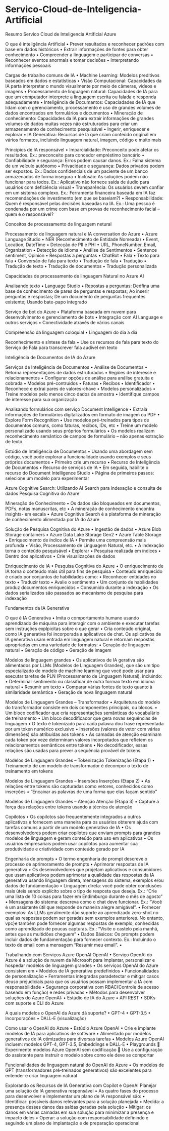 # Servico-Cloud-de-Inteligencia-Artificial
Resumo Servico Cloud de Inteligencia Artificial Azure

O que é inteligência Artificial
•	Prever resultados e reconhecer padrões com base em dados históricos
•	Extrair informações de fontes para obter conhecimento
•	Compreender a linguagem e participar de conversas
•	Reconhecer eventos anormais e tomar decisões
•	Interpretando informações pessoais

Cargas de trabalho comuns de IA
•	Machine Learning: Modelos preditivos baseados em dados e estatísticas
•	Visão Computacional: Capacidades da IA parta interpretar o mundo visualmente por meio de câmeras, vídeos e imagens
•	Processamento de linguagem natural: Capacidades de IA para que um computador interprete a linguagem escrita ou falada e responda adequadamente
•	Inteligência de Documantos: Capaciadades de IA que lidam com o gerenciamento, processamento e uso de grandes volumes de dados encontrados em formulários e documentos
•	Mineração de conhecimento: Capacidades da IA para extrair informações de grandes volumes de dados muitas vezes não estruturados para criar um armazenamento de conhecimento pesquisável
•	Ingerir, enriquecer e explorar
•	IA Generativa: Recursos de Ia que criam conteúdo original em vários formatos, incluindo linguagem natural, imagem, código e muito mais

Princípios de IA responsável
•	Imparcialidade: Preconceito pode afetar os resultados. Ex.: preconceito para concedor empréstimo bancário
•	Confiabilidade e segurança: Erros podem causar danos. Ex.: Falha sistema de um veículo autônomo
•	Privacidade e segurança:  Dados privados podem ser expostos. Ex.: Dados confidenciais de um paciente de um banco armazenados de forma insegura
•	Inclusão: As soluções podem não funcionar para todos. Ex.: Aplicativo não fornece saída de áudio para usuários com deficiência visual
•	Transparência: Os usuários devem confiar em um sistema complexo. Ex.: Ferramenta financeira baseada em IA faz recomendações de investimento (em que se baseiam?)
•	Responsabilidade: Quem é responsável pelas decisões baseadas na IA. Ex.: Uma pessoa é condenada por um crime com base em provas de reconhecimento facial – quem é o responsável?

Conceitos de processamento de linguagem netural

Processamento de linguagem natural e IA conversation do Azure
•	Azure Language Studio
•	NER (Reconhecimento de Entidade Nomeada)
  •	Event, Location, DateTime
•	Detecção de PII e PHI
  •	URL, PhoneNumber, Email, Organization
•	Detecção de idioma
•	Análise de Sentimentos
  •	Sentence sentiment, Opinion
•	Respostas a perguntas
  •	ChatBot
•	Fala
  •	Texto para fala
  •	Conversão de fala para texto
  •	Tradução de fala
•	Tradução
  •	Tradução de texto
  •	Tradução de documentos
  •	Tradução personalizada

Capacidades de processamento de linguagem Natural no Azure AI

Analisando texto
•	Language Studio
  •	Repostas a perguntas: Dedfina uma base de conhecimento de pares de perguntas e respostas; Ao inserir perguntas e respostas; De um documento de perguntas frequentes existente; Usando bate-papo integrado

Serviço de bot do Azure
•	Plataforma baseada em nuvem para desenvolvimento e gerenciamento de bots
•	Integração com AI Language e outros serviços
•	Conectividade através de vários canais

Compreensão da linguagem coloquial
•	Linguagem do dia a dia

Reconhecimento e síntese da fala
•	Use os recursos de fala para texto do Serviço de Fala para transcrever fala audível em texto

Inteligência de Documentos de IA do Azure

Serviços de Inteligência de Documentos
•	Análise de Documentos
  •	Retorna representações de dados estruturados
  •	Regiões de interesse e relacionamentos
  •	Configurar opções de análise para análise gratuita e cobrada
•	Modelos pré-contruídos
  •	Faturas
  •	Recibos
  •	Identificador
  •	Reconhece e extrai pares de valores-chave
•	Modelos personalizados
  •	Treine modelos pelo menos cinco dados de amostra
  •	Identifique campos de interesse para sua organização

Analisando formulários com serviço Document Intelligence
•	Extraia informações de formulários digitalizados em formato de imagem ou PDF
•	Explore Form Recognition
•	Use modelos pré-treinados para tipos de documentos comuns, como faturas, recibos, IDs, etc
•	Treine um modelo personalizado usando seus próprios formulários
•	Os modelos realizam reconhecimento semântico de campos de formulário – não apenas extração de texto

Estúdio de Inteligência de Documentos
•	Usando uma abordagem sem código, você pode explorar a funcionalidade usando exemplos  e seus próprios documentos
•	Primeiro crie um recurso
  •	Recurso de Inteligência de Documentos
  •	Recurso de serviços de IA
•	Em seguida, habilite o recurso do Document Intelligence Studio
•	Página de primeiros passos: selecione um modelo para experimentar

Azure Cognitive Search: Utilizando AI Search para indexação e consulta de dados
Pesquisa Cognitiva do Azure

Mineração de Conhecimento
•	Os dados são bloqueados em documentos, PDFs, notas manuscritas, etc
•	A mineração de conhecimento encontra insights- em escala
•	Azure Cognitive Search é a plataforma de mineração de conhecimento alimentada por IA do Azure

Solução de Pesquisa Cognitiva do Azure
•	Ingestão de dados
  •	Azure Blob Storage containers
  •	Azure Data Lake Storage Gen2
  •	Azure Table Storage
•	Enriquecimento de índice de IA
  •	Permite uma compreensão mais profunda
  •	Visão, Processamento de Linguagem Natural, etc.
  •	A indexação torna o conteúdo pesquisável
•	Explorar
  •	Pesquisa realizada em índices
  •	Dentro dos aplicativos
  •	Crie visualizações de dados

Enriquecimento de IA
•	Pesquisa Cognitiva do Azure
  •	O enriquecimento de IA torna o conteúdo mais útil para fins de pesquisa
•	Conteúdo enriquecido é criado por conjuntos de habilidades como:
  •	Reconhecer entidades no texto
  •	Traduzir texto
  •	Avalie o sentimento
•	Um conjunto de habilidades produz documentos enriquecidos
  •	Consumido durante a indexação
  •	Os dados serializados são passados ao mecanismo de pesquisa para indexação

Fundamentos da IA Generativa

O que é IA Generativa
•	Imita o comportamento humano usando aprendizado de máquina para interagir com o ambiente e executar tarefas sem instruções explpicitas sobre o que gerar
•	Cria conteúdo original, como IA generativa foi incorporada a aplicativos de chat. Os aplicativos de IA generativa usam entrada em linguagem natural e retornam respostas apropriadas em uma variedade de formatos:
  •	Geração de linguagem natural
  •	Geração de código
  •	Geração de imagem
  
Modelos de linguagem grandes
•	Os aplicativos de IA gerativa são alimentados por LLMs (Modelos de Linguagem Grandes), que são um tipo especializado de modelo de machine learning que você pode usar para executar tarefas de PLN (Processamento de Linguagem Natural), incluindo:
  •	Determinar sentimento ou classificar de outra formao texto em idioma natural
  •	Resumir um texto
  •	Comparar várias fontes de texto quanto à similaridade semântica
  •	Geração de nova linguagem natural
  
Modelos de Linguagem Grandes – Transformador
•	Arquitetura do modelo do transformador consiste em dois componentes principais, ou blocos.
  •	Um bloco codificador que cria representações semânticas do vocabulário de treinamento
  •	Um bloco decodificador que gera novas sequências de linguagem
•	O texto é tokenizado para cada palavra dou frase representada por um token numérico exclusivo
•	Insersões (valores de vetor com várias dimensões) são atribuídas aos tokens
•	As camadas de atenção examinam cada token por veze determinam valores incorpotados que refletem os relacionamentos semânticos entre tokens
•	No decodificador, essas relações são usadas para prever a sequência provável de tokens.

Modelos de Linguagem Grandes – Tokenização
Tokenização (Etapa 1)
•	Treinamento de um modelo de transformador é decompor o texto de treinamento em tokens

Modelos de Linguagem Grandes – Insersões
Inserções (Etapa 2)
•	As relações entre tokens são capturadas como vetores, conhecidos como inserções
•	“Encaixar as palavras de uma forma que elas façam sentido”

Modelos de Linguagem Grandes – Atenção
Atenção (Etapa 3)
•	Capture a força das relações entre tokens usando a técnica de atenção

Copilotos
•	Os copilotos são frequentemente integrados a outros aplicativos e fornecem uma maneira para os usuários obterem ajuda com tarefas comuns a partir de um modelo generativo de IA
•	Os desenvolvedores podem criar copilotos que enviam prompts para grandes modelos de linguagem e geram conteúdo para uso em aplicativos
•	Os usuários empresariais podem usar copilotos para aumentar sua produtividade e criatividade com conteúdo gerado por IA

Engenharia de prompts
•	O termo engenharia de prompt descreve o processo de aprimoramento de prompts
•	Aprimorar respostas de IA generativa
•	Os desenvolvedores que projetam aplicativos e consumidores que usam aplicativos podem aprimorar a qualidade das respostas da IA generativa  usando linguagem direta, mensagens do sistema, exemplos e/ou dados de fundamentação
•	Linguagem direta: você pode obter conclusões mais úteis sendo explícito sobre o tipo de resposta que deseja. Ex.: “Crie uma lista de 10 coisas para fazer em Endimburgo durante o mês de agosto”
•	Mensagens do sistema: descreva como o chat deve funcionar. Ex.: “Você é um assistente útil que responde de maneira alegre amigável”.
•	Fornecer exemplos: As LLMs geralmente dão suporte ao aprendizado zero-shot no qual as respostas podem ser geradas sem exemplos anteriores. No entanto, vpc}e também pode fornecer algumas respostas de exemplo, conhecidas como aprendizado de poucas capturas. Ex.: “Visite o castelo pela manhã, antes que as multidões cheguem”
•	Dados Básicos: Os prompts podem incluir dados de fundamentação para fornecer contexto. Ex.: Incluindo o texto de email com a mensagem “Resumir meu email”.
•	

Trabalhando com Serviços Azure OpenAI
OpenAI
•	Serviço OpenAI do Azure é a solução de nuvem da Microsoft para implantar, personalizar e hospedar modelos de linguagem grandes
•	Os serviços OpenAI do Azure consistem em 
  •	Modelos de IA generativa predefinidos
  •	Funcionalidades de personalização
  •	Ferramentas integradas paradetectar e mitigar casos deuso prejudiciais para que os usuários possam implementar a IA com responsabilidade
  •	Segurança corporativa com RBAC(Controle de acesso baseado em função) e redes privadas
•	Métodos para desenvolver soluções do Azure OpenAI:
  •	Estúdio de IA do Azure
  •	API REST
  •	SDKs com suporte e CLI do Azure
  
A quais modelos o OpenAI da Azure dá suporte?
•	GPT-4
•	GPT-3.5
•	Incorporações
•	DALL-E (visualização)

Como usar o OpenAI do Azure
•	Estúdio Azure OpenAI
  •	Crie e implante modelos de IA para aplicativos de software
  •	Alimentado por modelos generativos de IA otimizados para diversas tarefas
  •	Modelos Azure OpenAI incluem: modelos GPT-4, GPT-3.5, Embeddings e DALL-E
  •	Playgrounds
    	Experimente modelos Azure OpenAI sem codificação
    	Use a configuração do assistente para instruir o modelo sobre como ele deve se comportar
    
Funcionalidades de linguagem natural do OpenAI do Azure
•	Os modelos de GPT (transformadores pré-treinados generativos) são excelentes para entender e criar linguagem natural

Explorando os Recursos de IA Generativa com Copilot e OpenAI
Planejar uma solução de IA generativa responsável
•	As quatro fases do processo para desenvolver e implementar um plano de IA responsável são:
  •	Identificar: possíveis danos relevantes para a solução planejada
  •	 Medida: a presença desses danos das saídas geradas pela solução
  •	 Mitigar: os danos em várias camadas em sua solução para minimizar a presença e impacto deles
  •	Operar: a solução com responsabilidade definindo e seguindo um plano de implantação e de preparação operacional


